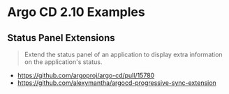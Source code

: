 # Argo CD 2.10 Examples
## Status Panel Extensions
> Extend the status panel of an application to display extra information on the application's status. 

- https://github.com/argoproj/argo-cd/pull/15780
- https://github.com/alexymantha/argocd-progressive-sync-extension
